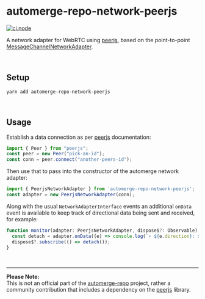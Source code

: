 # automerge-repo-network-peerjs
[![ci.node](https://github.com/philcockfield/automerge-repo-network-peerjs/actions/workflows/ci.node.yml/badge.svg)](https://github.com/philcockfield/automerge-repo-network-peerjs/actions/workflows/ci.node.yml) 

A network adapter for WebRTC using [peerjs](https://github.com/peers/peerjs), based on the point-to-point [MessageChannelNetworkAdapter](https://github.com/automerge/automerge-repo/blob/main/packages/automerge-repo-network-messagechannel/src/index.ts).


<p>&nbsp;</p>


## Setup
```
yarn add automerge-repo-network-peerjs
```

<p>&nbsp;</p>

## Usage

Establish a data connection as per [peerjs](https://github.com/peers/peerjs#data-connections) documentation:

```ts
import { Peer } from "peerjs";
const peer = new Peer("pick-an-id");
const conn = peer.connect("another-peers-id");
```

Then use that to pass into the constructor of the automerge network adapter:

```ts
import { PeerjsNetworkAdapter } from 'automerge-repo-network-peerjs';
const adapter = new PeerjsNetworkAdapter(conn);
```

Along with the usual `NetworkAdapterInterface` events an additional `onData` event is available
to keep track of directional data being sent and received, for example:

```ts
function monitor(adapter: PeerjsNetworkAdapter, dispose$?: Observable) {
  const detach = adapter.onData((e) => console.log(`⚡️ ${e.direction}: ${e.bytes} bytes`));
  dispose$?.subscribe(() => detach());
}

```




<p>&nbsp;</p>

---
**Please Note:**  
This is not an official part of the [automerge-repo](https://github.com/automerge/automerge-repo) project, rather a community contribution that includes a dependency on the [peerjs](https://github.com/peers/peerjs) library.
